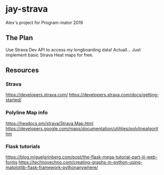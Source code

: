 # jay-strava
Alex's project for Program-inator 2019

## The Plan
Use Strava Dev API to access my longboarding data!
Actuall... Just implement basic Strava Heat maps for free. 


## Resources

### Strava
https://developers.strava.com/
https://developers.strava.com/docs/getting-started/

### Polyline Map info
https://hexdocs.pm/strava/Strava.Map.html
https://developers.google.com/maps/documentation/utilities/polylinealgorithm

### Flask tutorials
https://blog.miguelgrinberg.com/post/the-flask-mega-tutorial-part-iii-web-forms
https://technovechno.com/creating-graphs-in-python-using-matplotlib-flask-framework-pythonanywhere/
